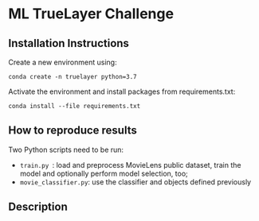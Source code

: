 # ML TrueLayer Challenge

## Installation Instructions

Create a new environment using:

```
conda create -n truelayer python=3.7
```

Activate the environment and install packages from requirements.txt:

```
conda install --file requirements.txt
```

## How to reproduce results

Two Python scripts need to be run:
- ```train.py ```: load and preprocess MovieLens public dataset, train the model and optionally perform model selection, too;
- ```movie_classifier.py```: use the classifier and objects defined previously

## Description
